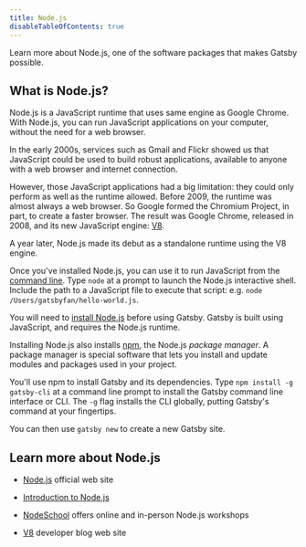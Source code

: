 ```yaml
---
title: Node.js
disableTableOfContents: true
---
```


Learn more about Node.js, one of the software packages that makes Gatsby possible.

## What is Node.js?

Node.js is a JavaScript runtime that uses same engine as Google Chrome. With Node.js, you can run JavaScript applications on your computer, without the need for a web browser. 

In the early 2000s, services such as Gmail and Flickr showed us that JavaScript could be used to build robust applications, available to anyone with a web browser and internet connection.

However, those JavaScript applications had a big limitation: they could only perform as well as the runtime allowed. Before 2009, the runtime was almost always a web browser. So Google formed the Chromium Project, in part, to create a faster browser. The result was Google Chrome, released in 2008, and its new JavaScript engine: [V8](https://v8.dev/).

A year later, Node.js made its debut as a standalone runtime using the V8 engine.

Once you've installed Node.js, you can use it to run JavaScript from the [command line](/docs/glossary#command-line). Type `node` at a prompt to launch the Node.js interactive shell. Include the path to a JavaScript file to execute that script: e.g. `node /Users/gatsbyfan/hello-world.js`.

You will need to [install Node.js](https://www.gatsbyjs.org/tutorial/part-zero/#-install-nodejs-and-npm) before using Gatsby. Gatsby is built using JavaScript, and requires the Node.js runtime.

Installing Node.js also installs [npm](/docs/glossary#npm), the Node.js _package manager_. A package manager is special software that lets you install and update modules and packages used in your project.

You'll use npm to install Gatsby and its dependencies. Type `npm install -g gatsby-cli` at a command line prompt to install the Gatsby command line interface or CLI. The `-g` flag installs the CLI globally, putting Gatsby's command at your fingertips. 

You can then use `gatsby new` to create a new Gatsby site.

## Learn more about Node.js

* [Node.js](https://nodejs.org/en/) official web site

* [Introduction to Node.js](https://nodejs.dev)

* [NodeSchool](https://nodeschool.io/) offers online and in-person Node.js workshops

* [V8](https://v8.dev/) developer blog web site

  


